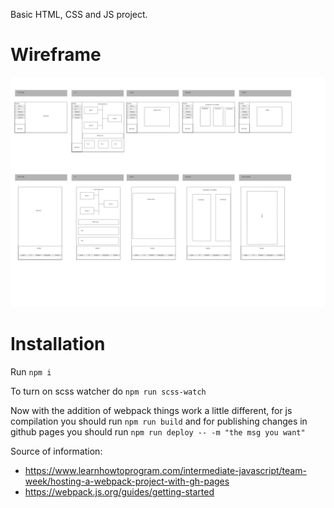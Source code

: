 Basic HTML, CSS and JS project.

# Wireframe

![alt text](./dist/assets/wireframe/wireframe.jpg)

# Installation

Run `npm i`

To turn on scss watcher do `npm run scss-watch`

Now with the addition of webpack things work a little different, for js compilation you should run `npm run build`
and for publishing changes in github pages you should run `npm run deploy -- -m "the msg you want"`

Source of information:

- https://www.learnhowtoprogram.com/intermediate-javascript/team-week/hosting-a-webpack-project-with-gh-pages
- https://webpack.js.org/guides/getting-started
